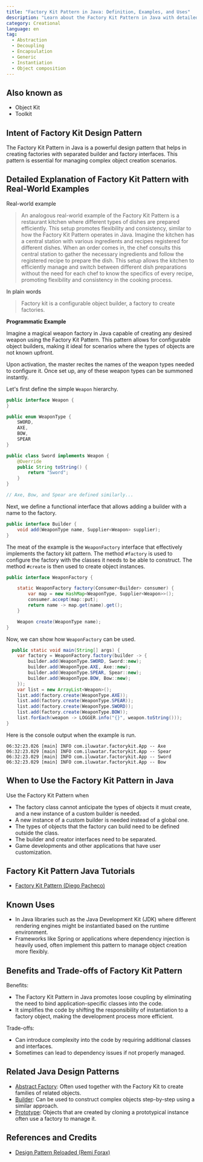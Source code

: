 ```yaml
---
title: "Factory Kit Pattern in Java: Definition, Examples, and Uses"
description: "Learn about the Factory Kit Pattern in Java with detailed explanations, real-world examples, and practical applications. Improve your Java skills with our comprehensive guide."
category: Creational
language: en
tag:
  - Abstraction
  - Decoupling
  - Encapsulation
  - Generic
  - Instantiation
  - Object composition
---
```


## Also known as

* Object Kit
* Toolkit

## Intent of Factory Kit Design Pattern

The Factory Kit Pattern in Java is a powerful design pattern that helps in creating factories with separated builder and factory interfaces. This pattern is essential for managing complex object creation scenarios.

## Detailed Explanation of Factory Kit Pattern with Real-World Examples

Real-world example

> An analogous real-world example of the Factory Kit Pattern is a restaurant kitchen where different types of dishes are prepared efficiently. This setup promotes flexibility and consistency, similar to how the Factory Kit Pattern operates in Java. Imagine the kitchen has a central station with various ingredients and recipes registered for different dishes. When an order comes in, the chef consults this central station to gather the necessary ingredients and follow the registered recipe to prepare the dish. This setup allows the kitchen to efficiently manage and switch between different dish preparations without the need for each chef to know the specifics of every recipe, promoting flexibility and consistency in the cooking process.

In plain words

> Factory kit is a configurable object builder, a factory to create factories.

**Programmatic Example**

Imagine a magical weapon factory in Java capable of creating any desired weapon using the Factory Kit Pattern. This pattern allows for configurable object builders, making it ideal for scenarios where the types of objects are not known upfront.

Upon activation, the master recites the names of the weapon types needed to configure it. Once set up, any of these weapon types can be summoned instantly.

Let's first define the simple `Weapon` hierarchy.

```java
public interface Weapon {
}

public enum WeaponType {
    SWORD,
    AXE,
    BOW,
    SPEAR
}

public class Sword implements Weapon {
    @Override
    public String toString() {
        return "Sword";
    }
}

// Axe, Bow, and Spear are defined similarly...
```

Next, we define a functional interface that allows adding a builder with a name to the factory.

```java
public interface Builder {
    void add(WeaponType name, Supplier<Weapon> supplier);
}
```

The meat of the example is the `WeaponFactory` interface that effectively implements the factory kit pattern. The method `#factory` is used to configure the factory with the classes it needs to be able to construct. The method `#create` is then used to create object instances.

```java
public interface WeaponFactory {

    static WeaponFactory factory(Consumer<Builder> consumer) {
        var map = new HashMap<WeaponType, Supplier<Weapon>>();
        consumer.accept(map::put);
        return name -> map.get(name).get();
    }

    Weapon create(WeaponType name);
}
```

Now, we can show how `WeaponFactory` can be used.

```java
  public static void main(String[] args) {
    var factory = WeaponFactory.factory(builder -> {
        builder.add(WeaponType.SWORD, Sword::new);
        builder.add(WeaponType.AXE, Axe::new);
        builder.add(WeaponType.SPEAR, Spear::new);
        builder.add(WeaponType.BOW, Bow::new);
    });
    var list = new ArrayList<Weapon>();
    list.add(factory.create(WeaponType.AXE));
    list.add(factory.create(WeaponType.SPEAR));
    list.add(factory.create(WeaponType.SWORD));
    list.add(factory.create(WeaponType.BOW));
    list.forEach(weapon -> LOGGER.info("{}", weapon.toString()));
}
```

Here is the console output when the example is run.

```
06:32:23.026 [main] INFO com.iluwatar.factorykit.App -- Axe
06:32:23.029 [main] INFO com.iluwatar.factorykit.App -- Spear
06:32:23.029 [main] INFO com.iluwatar.factorykit.App -- Sword
06:32:23.029 [main] INFO com.iluwatar.factorykit.App -- Bow
```

## When to Use the Factory Kit Pattern in Java

Use the Factory Kit Pattern when

* The factory class cannot anticipate the types of objects it must create, and a new instance of a custom builder is needed.
* A new instance of a custom builder is needed instead of a global one.
* The types of objects that the factory can build need to be defined outside the class.
* The builder and creator interfaces need to be separated.
* Game developments and other applications that have user customization.

## Factory Kit Pattern Java Tutorials

* [Factory Kit Pattern (Diego Pacheco)](https://diego-pacheco.medium.com/factory-kit-pattern-66d5ccb0c405)

## Known Uses

* In Java libraries such as the Java Development Kit (JDK) where different rendering engines might be instantiated based on the runtime environment.
* Frameworks like Spring or applications where dependency injection is heavily used, often implement this pattern to manage object creation more flexibly.

## Benefits and Trade-offs of Factory Kit Pattern

Benefits:

* The Factory Kit Pattern in Java promotes loose coupling by eliminating the need to bind application-specific classes into the code.
* It simplifies the code by shifting the responsibility of instantiation to a factory object, making the development process more efficient.

Trade-offs:

* Can introduce complexity into the code by requiring additional classes and interfaces.
* Sometimes can lead to dependency issues if not properly managed.

## Related Java Design Patterns

* [Abstract Factory](https://java-design-patterns.com/patterns/abstract-factory/): Often used together with the Factory Kit to create families of related objects.
* [Builder](https://java-design-patterns.com/patterns/builder/): Can be used to construct complex objects step-by-step using a similar approach.
* [Prototype](https://java-design-patterns.com/patterns/prototype/): Objects that are created by cloning a prototypical instance often use a factory to manage it.

## References and Credits

* [Design Pattern Reloaded (Remi Forax)](https://www.youtube.com/watch?v=-k2X7guaArU)
